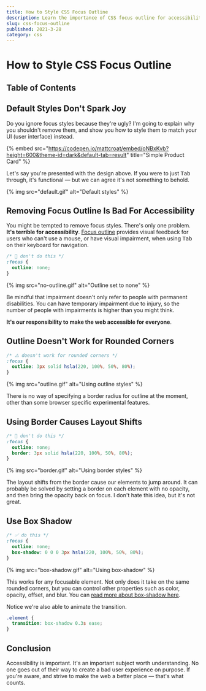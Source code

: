 ```yaml
---
title: How to Style CSS Focus Outline
description: Learn the importance of CSS focus outline for accessibility and how to style it.
slug: css-focus-outline
published: 2021-3-28
category: css
---
```


# How to Style CSS Focus Outline

## Table of Contents

## Default Styles Don't Spark Joy

Do you ignore focus styles because they're ugly? I'm going to explain why you shouldn't remove them, and show you how to style them to match your UI (user interface) instead.

{% embed src="https://codepen.io/mattcroat/embed/oNBxKvb?height=600&theme-id=dark&default-tab=result" title="Simple Product Card" %}

Let's say you're presented with the design above. If you were to just <kbd>Tab</kbd> through, it's functional — but we can agree it's not something to behold.

{% img src="default.gif" alt="Default styles" %}

## Removing Focus Outline Is Bad For Accessibility

You might be tempted to remove focus styles. There's only one problem. **It's terrible for accessibility**. [Focus outline](https://developer.mozilla.org/en-US/docs/Web/CSS/:focus) provides visual feedback for users who can't use a mouse, or have visual impairment, when using <kbd>Tab</kbd> on their keyboard for navigation.

```css:example.css showLineNumbers
/* 🚫 don't do this */
:focus {
  outline: none;
}
```

{% img src="no-outline.gif" alt="Outline set to none" %}

Be mindful that impairment doesn't only refer to people with permanent disabilities. You can have temporary impairment due to injury, so the number of people with impairments is higher than you might think.

**It's our responsibility to make the web accessible for everyone**.

## Outline Doesn't Work for Rounded Corners

```css:example.css showLineNumbers
/* ⚠️ doesn't work for rounded corners */
:focus {
  outline: 3px solid hsla(220, 100%, 50%, 80%);
}
```

{% img src="outline.gif" alt="Using outline styles" %}

There is no way of specifying a border radius for outline at the moment, other than some browser specific experimental features.

## Using Border Causes Layout Shifts

```css:example.css showLineNumbers
/* 🚫 don't do this */
:focus {
  outline: none;
  border: 3px solid hsla(220, 100%, 50%, 80%);
}
```

{% img src="border.gif" alt="Using border styles" %}

The layout shifts from the border cause our elements to jump around. It can probably be solved by setting a border on each element with no opacity, and then bring the opacity back on focus. I don't hate this idea, but it's not great.

## Use Box Shadow

```css:example.css showLineNumbers
/* ✅ do this */
:focus {
  outline: none;
  box-shadow: 0 0 0 3px hsla(220, 100%, 50%, 80%);
}
```

{% img src="box-shadow.gif" alt="Using box-shadow" %}

This works for any focusable element. Not only does it take on the same rounded corners, but you can control other properties such as color, opacity, offset, and blur. You can [read more about box-shadow here](https://developer.mozilla.org/en-US/docs/Web/CSS/box-shadow).

Notice we're also able to animate the transition.

```css:example.css showLineNumbers
.element {
  transition: box-shadow 0.3s ease;
}
```

## Conclusion

Accessibility is important. It's an important subject worth understanding. No one goes out of their way to create a bad user experience on purpose. If you're aware, and strive to make the web a better place — that's what counts.
